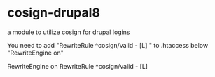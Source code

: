 # cosign-drupal8
a module to utilize cosign for drupal logins

You need to add "RewriteRule ^cosign/valid - [L] " to .htaccess below "RewriteEngine on"

  RewriteEngine on
  RewriteRule ^cosign/valid - [L] 

